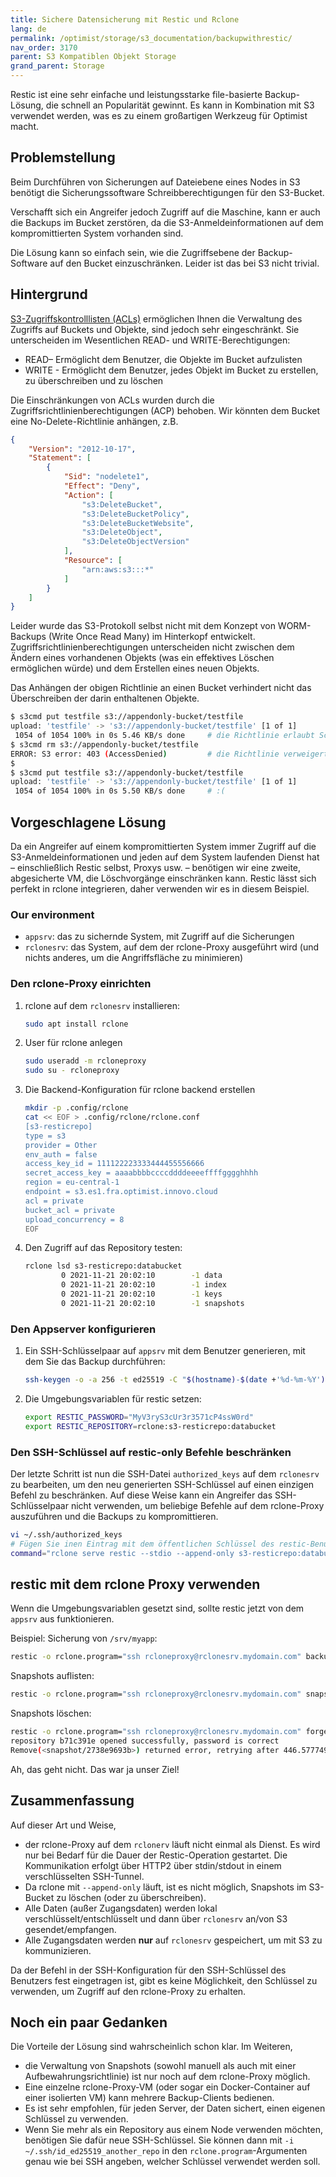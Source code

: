```yaml
---
title: Sichere Datensicherung mit Restic und Rclone
lang: de
permalink: /optimist/storage/s3_documentation/backupwithrestic/
nav_order: 3170
parent: S3 Kompatiblen Objekt Storage
grand_parent: Storage
---
```


Restic ist eine sehr einfache und leistungsstarke file-basierte Backup-Lösung, die schnell an Popularität gewinnt. Es kann in Kombination mit S3 verwendet werden, was es zu einem großartigen Werkzeug für Optimist macht.

## Problemstellung

Beim Durchführen von Sicherungen auf Dateiebene eines Nodes in S3 benötigt die Sicherungssoftware Schreibberechtigungen für den S3-Bucket.

Verschafft sich ein Angreifer jedoch Zugriff auf die Maschine, kann er auch die Backups im Bucket zerstören, da die S3-Anmeldeinformationen auf dem kompromittierten System vorhanden sind.

Die Lösung kann so einfach sein, wie die Zugriffsebene der Backup-Software auf den Bucket einzuschränken. Leider ist das bei S3 nicht trivial.

## Hintergrund

[S3-Zugriffskontrolllisten (ACLs)](/optimist/storage/s3_documentation/security) ermöglichen Ihnen die Verwaltung des Zugriffs auf Buckets und Objekte, sind jedoch sehr eingeschränkt. Sie unterscheiden im Wesentlichen READ- und WRITE-Berechtigungen:

* READ– Ermöglicht dem Benutzer, die Objekte im Bucket aufzulisten
* WRITE - Ermöglicht dem Benutzer, jedes Objekt im Bucket zu erstellen, zu überschreiben und zu löschen

Die Einschränkungen von ACLs wurden durch die Zugriffsrichtlinienberechtigungen (ACP) behoben. Wir könnten dem Bucket eine No-Delete-Richtlinie anhängen, z.B.

```json
{
    "Version": "2012-10-17",
    "Statement": [
        {
            "Sid": "nodelete1",
            "Effect": "Deny",
            "Action": [
                "s3:DeleteBucket",
                "s3:DeleteBucketPolicy",
                "s3:DeleteBucketWebsite",
                "s3:DeleteObject",
                "s3:DeleteObjectVersion"
            ],
            "Resource": [
                "arn:aws:s3:::*"
            ]
        }
    ]
}
```

Leider wurde das S3-Protokoll selbst nicht mit dem Konzept von WORM-Backups (Write Once Read Many) im Hinterkopf entwickelt. Zugriffsrichtlinienberechtigungen unterscheiden nicht zwischen dem Ändern eines vorhandenen Objekts (was ein effektives Löschen ermöglichen würde) und dem Erstellen eines neuen Objekts.

Das Anhängen der obigen Richtlinie an einen Bucket verhindert nicht das Überschreiben der darin enthaltenen Objekte.

```bash
$ s3cmd put testfile s3://appendonly-bucket/testfile
upload: 'testfile' -> 's3://appendonly-bucket/testfile' [1 of 1]
 1054 of 1054 100% in 0s 5.46 KB/s done     # die Richtlinie erlaubt Schreiben
$ s3cmd rm s3://appendonly-bucket/testfile
ERROR: S3 error: 403 (AccessDenied)         # die Richtlinie verweigert das Löschen
$
$ s3cmd put testfile s3://appendonly-bucket/testfile
upload: 'testfile' -> 's3://appendonly-bucket/testfile' [1 of 1]
 1054 of 1054 100% in 0s 5.50 KB/s done     # :(
```

## Vorgeschlagene Lösung

Da ein Angreifer auf einem kompromittierten System immer Zugriff auf die S3-Anmeldeinformationen und jeden auf dem System laufenden Dienst hat – einschließlich Restic selbst, Proxys usw. – benötigen wir eine zweite, abgesicherte VM, die Löschvorgänge einschränken kann. Restic lässt sich perfekt in rclone integrieren, daher verwenden wir es in diesem Beispiel.

### Our environment

* `appsrv`: das zu sichernde System, mit Zugriff auf die Sicherungen
* `rclonesrv`: das System, auf dem der rclone-Proxy ausgeführt wird (und nichts anderes, um die Angriffsfläche zu minimieren)

### Den rclone-Proxy einrichten

1. rclone auf dem `rclonesrv` installieren:

    ```bash
    sudo apt install rclone
    ```

1. User für rclone anlegen

    ```bash
    sudo useradd -m rcloneproxy
    sudo su - rcloneproxy
    ```

1. Die Backend-Konfiguration für rclone backend erstellen

    ```bash
    mkdir -p .config/rclone
    cat << EOF > .config/rclone/rclone.conf
    [s3-resticrepo]
    type = s3
    provider = Other
    env_auth = false
    access_key_id = 111122223333444455556666
    secret_access_key = aaaabbbbccccddddeeeeffffgggghhhh
    region = eu-central-1
    endpoint = s3.es1.fra.optimist.innovo.cloud
    acl = private
    bucket_acl = private
    upload_concurrency = 8
    EOF
    ```

1. Den Zugriff auf das Repository testen:

    ```bash
    rclone lsd s3-resticrepo:databucket
            0 2021-11-21 20:02:10        -1 data
            0 2021-11-21 20:02:10        -1 index
            0 2021-11-21 20:02:10        -1 keys
            0 2021-11-21 20:02:10        -1 snapshots
    ```

### Den Appserver konfigurieren

1. Ein SSH-Schlüsselpaar auf `appsrv` mit dem Benutzer generieren, mit dem Sie das Backup durchführen:

    ```bash
    ssh-keygen -o -a 256 -t ed25519 -C "$(hostname)-$(date +'%d-%m-%Y')"
    ```

1. Die Umgebungsvariablen für restic setzen:

    ```bash
    export RESTIC_PASSWORD="MyV3ryS3cUr3r3571cP4ssW0rd"
    export RESTIC_REPOSITORY=rclone:s3-resticrepo:databucket
    ```

### Den SSH-Schlüssel auf restic-only Befehle beschränken

Der letzte Schritt ist nun die SSH-Datei `authorized_keys` auf dem `rclonesrv` zu bearbeiten, um den neu generierten SSH-Schlüssel auf einen einzigen Befehl zu beschränken. Auf diese Weise kann ein Angreifer das SSH-Schlüsselpaar nicht verwenden, um beliebige Befehle auf dem rclone-Proxy auszuführen und die Backups zu kompromittieren.

```bash
vi ~/.ssh/authorized_keys
# Fügen Sie inen Eintrag mit dem öffentlichen Schlüssel des restic-Benutzers hinzu, der in dem obigen Schritt generiert wurde:
command="rclone serve restic --stdio --append-only s3-resticrepo:databucket" ssh-ed25519 AAAAC3fdsC1lZddsDNTE5ADsaDgfTwNtWmwiocdT9q4hxcss6tGDfgGTdiNN0z7zN appsrv-18-11-2021
```

## restic mit dem rclone Proxy verwenden

Wenn die Umgebungsvariablen gesetzt sind, sollte restic jetzt von dem `appsrv` aus funktionieren.

Beispiel: Sicherung von `/srv/myapp`:

```bash
restic -o rclone.program="ssh rcloneproxy@rclonesrv.mydomain.com" backup /srv/myapp
```

Snapshots auflisten:

```bash
restic -o rclone.program="ssh rcloneproxy@rclonesrv.mydomain.com" snapshots
```

Snapshots löschen:

```bash
restic -o rclone.program="ssh rcloneproxy@rclonesrv.mydomain.com" forget 2738e969
repository b71c391e opened successfully, password is correct
Remove(<snapshot/2738e9693b>) returned error, retrying after 446.577749ms: blob not removed, server response: 403 Forbidden (403)
```

Ah, das geht nicht. Das war ja unser Ziel!

## Zusammenfassung

Auf dieser Art und Weise,

* der rclone-Proxy auf dem `rclonerv` läuft nicht einmal als Dienst. Es wird nur bei Bedarf für die Dauer der Restic-Operation gestartet. Die Kommunikation erfolgt über HTTP2 über stdin/stdout in einem verschlüsselten SSH-Tunnel.
* Da rclone mit `--append-only` läuft, ist es nicht möglich, Snapshots im S3-Bucket zu löschen (oder zu überschreiben).
* Alle Daten (außer Zugangsdaten) werden lokal verschlüsselt/entschlüsselt und dann über `rclonesrv` an/von S3 gesendet/empfangen.
* Alle Zugangsdaten werden **nur** auf `rclonesrv` gespeichert, um mit S3 zu kommunizieren.

Da der Befehl in der SSH-Konfiguration für den SSH-Schlüssel des Benutzers fest eingetragen ist, gibt es keine Möglichkeit, den Schlüssel zu verwenden, um Zugriff auf den rclone-Proxy zu erhalten.

## Noch ein paar Gedanken

Die Vorteile der Lösung sind wahrscheinlich schon klar. Im Weiteren,

* die Verwaltung von Snapshots (sowohl manuell als auch mit einer Aufbewahrungsrichtlinie) ist nur noch auf dem rclone-Proxy möglich.
* Eine einzelne rclone-Proxy-VM (oder sogar ein Docker-Container auf einer isolierten VM) kann mehrere Backup-Clients bedienen.
* Es ist sehr empfohlen, für jeden Server, der Daten sichert, einen eigenen Schlüssel zu verwenden.
* Wenn Sie mehr als ein Repository aus einem Node verwenden möchten, benötigen Sie dafür neue SSH-Schlüssel. Sie können dann mit `-i ~/.ssh/id_ed25519_another_repo` in den `rclone.program`-Argumenten genau wie bei SSH angeben, welcher Schlüssel verwendet werden soll.
